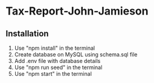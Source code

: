# Tax-Report-John-Jamieson

## Installation

1. Use "npm install" in the terminal
2. Create database on MySQL using schema.sql file
3. Add .env file with database details
4. Use "npm run seed" in the terminal
5. Use "npm start" in the terminal